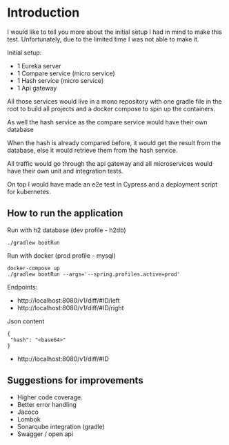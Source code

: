# Introduction

I would like to tell you more about the initial setup I had in mind to make this test. Unfortunately, due to the limited time I was not able to make it.

Initial setup:
- 1 Eureka server
- 1 Compare service (micro service)
- 1 Hash service (micro service)
- 1 Api gateway

All those services would live in a mono repository with one gradle file in the root to build all projects and a docker compose to spin up the containers.

As well the hash service as the compare service would have their own database

When the hash is already compared before, it would get the result from the database, else it would retrieve them from the hash service.

All traffic would go through the api gateway and all microservices would have their own unit and integration tests.

On top I would have made an e2e test in Cypress and a deployment script for kubernetes.

## How to run the application

Run with h2 database (dev profile - h2db)
```
./gradlew bootRun
```


Run with docker (prod profile - mysql) 
```
docker-compose up
./gradlew bootRun --args='--spring.profiles.active=prod'

```

Endpoints:
- http://localhost:8080/v1/diff/#ID/left
- http://localhost:8080/v1/diff/#ID/right

Json content
```
{
 "hash": "<base64>"
}
```


- http://localhost:8080/v1/diff/#ID

## Suggestions for improvements
- Higher code coverage.
- Better error handling
- Jacoco 
- Lombok
- Sonarqube integration (gradle)
- Swagger / open api

